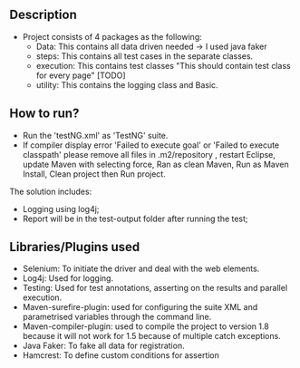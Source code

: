 
**Description**
-----
 * Project consists of 4 packages as the following:
   * Data: This contains all data driven needed -> I used java faker
   * steps: This contains all test cases in the separate classes.
   * execution: This contains test classes "This should contain test class for every page" [TODO]
   * utility: This contains the logging class and Basic.


**How to run?**
----
 * Run the 'testNG.xml' as 'TestNG' suite. 
 * If compiler display error 'Failed to execute goal' or 'Failed to execute classpath' please remove all files in .m2/repository , restart Eclipse, update Maven with selecting force, Ran as clean Maven, Run as Maven Install, Clean project then Run project.

The solution includes:
* Logging using log4j;
* Report will be in the test-output folder after running the test;

**Libraries/Plugins used**
-------------------
* Selenium: To initiate the driver and deal with the web elements.
* Log4j: Used for logging.
* Testing: Used for test annotations, asserting on the results and parallel execution. 
* Maven-surefire-plugin: used for configuring the suite XML and parametrised variables through the command line.
* Maven-compiler-plugin: used to compile the project to version 1.8 because it will not work for 1.5 because of multiple catch exceptions.
* Java Faker: To fake all data for registration.
* Hamcrest: To define custom conditions for assertion
